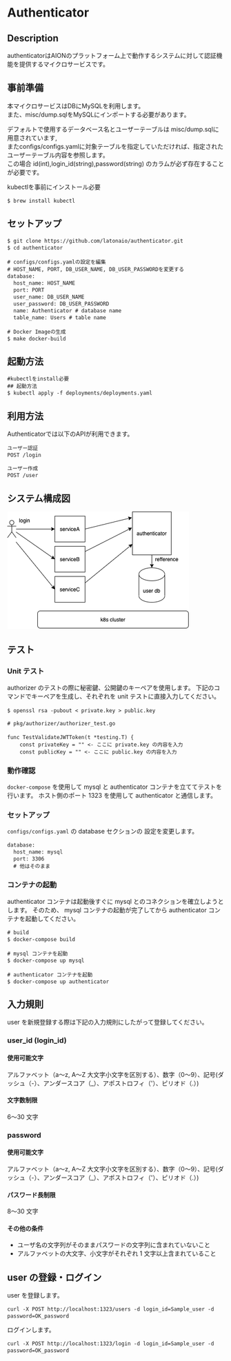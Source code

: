 # Authenticator

## Description
authenticatorはAIONのプラットフォーム上で動作するシステムに対して認証機能を提供するマイクロサービスです。  


## 事前準備
本マイクロサービスはDBにMySQLを利用します。  
また、misc/dump.sqlをMySQLにインポートする必要があります。  

デフォルトで使用するデータベース名とユーザーテーブルは misc/dump.sqlに用意されています,  
またconfigs/configs.yamlに対象テーブルを指定していただければ、指定されたユーザーテーブル内容を参照します。  
この場合 id(int),login_id(string),password(string) のカラムが必ず存在することが必要です。  

kubectlを事前にインストール必要
```shell
$ brew install kubectl
```

## セットアップ
```shell
$ git clone https://github.com/latonaio/authenticator.git
$ cd authenticator

# configs/configs.yamlの設定を編集
# HOST_NAME, PORT, DB_USER_NAME, DB_USER_PASSWORDを変更する
database:
  host_name: HOST_NAME
  port: PORT
  user_name: DB_USER_NAME
  user_password: DB_USER_PASSWORD
  name: Authenticator # database name
  table_name: Users # table name

# Docker Imageの生成
$ make docker-build
```

## 起動方法
```shell
#kubectlをinstall必要
## 起動方法　
$ kubectl apply -f deployments/deployments.yaml
```


## 利用方法
Authenticatorでは以下のAPIが利用できます。
```text
ユーザー認証
POST /login
```

```text
ユーザー作成
POST /user
```

## システム構成図
![img](docs/authenticator.png)

## テスト

### Unit テスト
authorizer のテストの際に秘密鍵、公開鍵のキーペアを使用します。
下記のコマンドでキーペアを生成し、それぞれを unit テストに直接入力してください。

`$ openssl rsa -pubout < private.key > public.key`

```
# pkg/authorizer/authorizer_test.go

func TestValidateJWTToken(t *testing.T) {
	const privateKey = "" <- ここに private.key の内容を入力
	const publicKey = "" <- ここに public.key の内容を入力
```

### 動作確認
`docker-compose` を使用して mysql と authenticator コンテナを立ててテストを行います。
ホスト側のポート 1323 を使用して authenticator と通信します。

### セットアップ
`configs/configs.yaml` の database セクションの 設定を変更します。
```
database:
  host_name: mysql
  port: 3306
  # 他はそのまま
```

### コンテナの起動
authenticator コンテナは起動後すぐに mysql とのコネクションを確立しようとします。
そのため、 mysql コンテナの起動が完了してから authenticator コンテナを起動してください。

```shell
# build
$ docker-compose build

# mysql コンテナを起動
$ docker-compose up mysql

# authenticator コンテナを起動
$ docker-compose up authenticator

```

## 入力規則
user を新規登録する際は下記の入力規則にしたがって登録してください。

### user_id (login_id)

#### 使用可能文字
アルファベット（a～z, A〜Z 大文字小文字を区別する）、数字（0～9）、記号(ダッシュ（-）、アンダースコア（_）、アポストロフィ（'）、ピリオド（.）)

#### 文字数制限
6〜30 文字

### password

#### 使用可能文字
アルファベット（a～z, A〜Z 大文字小文字を区別する）、数字（0～9）、記号(ダッシュ（-）、アンダースコア（_）、アポストロフィ（'）、ピリオド（.）)

#### パスワード長制限
8〜30 文字

#### その他の条件
- ユーザ名の文字列がそのままパスワードの文字列に含まれていないこと
- アルファベットの大文字、小文字がそれぞれ 1 文字以上含まれていること

## user の登録・ログイン

user を登録します。
```
curl -X POST http://localhost:1323/users -d login_id=Sample_user -d password=OK_password
```

ログインします。
```
curl -X POST http://localhost:1323/login -d login_id=Sample_user -d password=OK_password
```